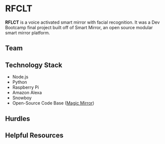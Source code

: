 # RFCLT


**RFLCT** is a voice activated smart mirror with facial recognition. It was a Dev Bootcamp final project built off of Smart Mirror, an open source modular smart mirror platform. 

## Team 

## Technology Stack 
- Node.js
- Python
- Raspberry Pi
- Amazon Alexa
- Snowboy
- Open-Source Code Base (<a href= "https://github.com/MichMich/MagicMirror">Magic Mirror</a>)
## Hurdles 

## Helpful Resources 
